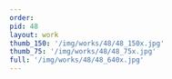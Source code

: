 ```yaml
---
order: 
pid: 48
layout: work
thumb_150: '/img/works/48/48_150x.jpg'
thumb_75: '/img/works/48/48_75x.jpg'
full: '/img/works/48/48_640x.jpg'
---
```

